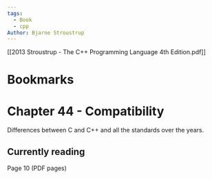```yaml
---
tags:
  - Book
  - cpp
Author: Bjarne Stroustrup
---
```

[[2013 Stroustrup - The C++ Programming Language 4th Edition.pdf]]

# Bookmarks

# Chapter 44 - Compatibility
Differences between C and C++ and all the standards over the years.

## Currently reading
Page 10 (PDF pages)